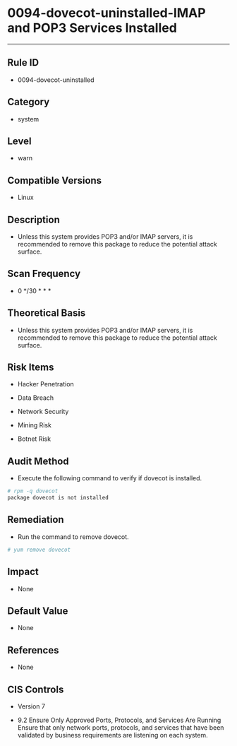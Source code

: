 # 0094-dovecot-uninstalled-IMAP and POP3 Services Installed
---

## Rule ID

- 0094-dovecot-uninstalled


## Category

- system


## Level

- warn


## Compatible Versions


- Linux




## Description


- Unless this system provides POP3 and/or IMAP servers, it is recommended to remove this package to reduce the potential attack surface.



## Scan Frequency
- 0 */30 * * *

## Theoretical Basis


- Unless this system provides POP3 and/or IMAP servers, it is recommended to remove this package to reduce the potential attack surface.




## Risk Items


- Hacker Penetration



- Data Breach



- Network Security



- Mining Risk



- Botnet Risk



## Audit Method
- Execute the following command to verify if dovecot is installed.

```bash
# rpm -q dovecot
package dovecot is not installed
```



## Remediation
- Run the command to remove dovecot.
```bash
# yum remove dovecot
```



## Impact


- None




## Default Value


- None




## References


- None



## CIS Controls


- Version 7



- 9.2 Ensure Only Approved Ports, Protocols, and Services Are Running<br>
    Ensure that only network ports, protocols, and services that have been validated by business requirements are listening on each system.